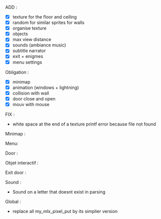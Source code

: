 ADD : 
- [X] texture for the floor and ceiling
- [X] random for similar sprites for walls
- [X] organise texture
- [X] objects
- [X] max view distance
- [X] sounds (ambiance music)
- [X] subtitle narrator
- [X] exit + enigmes
- [X] menu settings

Obligation :
- [x] minimap
- [x] animation (windows + lightning)
- [x] collision with wall
- [x] door close and open
- [x] mouv with mouse

FIX :
<!-- - parsing, when search len of map need to suppr whitespace at the end -->
<!-- - Need to read directory for animation -->
<!-- - stop parsing if not valid caracter on the map -->
<!-- - Check if multiple definition of a texture incompatible -->
<!-- - Segfault when no default sprites for symbol in map -->
<!-- - makefile -->
<!-- - security on exiting the map is broken -->
<!-- - object parsing -->
<!-- - floor is by default where player spawns -->
<!-- - quit if WIN_X or WIN_Y is <= 0 -->
<!-- - check texture obligatoire (NO, SO, WE, EA) -->
<!-- - collision with hit box -->
<!-- - increase wall height -->
<!-- - texture floor and ceiling beug -->
<!-- - animation for object -->
<!-- - open doors and instantly turn around would not open the door for player -->
<!-- - collision vibration when hit object -->
<!-- - si la duree des animation est de 0ms ?? -->
<!-- - on est dans le mur quand on ferme une porte de trop pres -->
<!-- - draw hand when window is too small segfault -->
<!-- - protect text draw outside of the screen -->
<!-- - change check map to fit the new type possible -->
<!-- - file structure for bonus and mandatory -->
<!-- - Makefile with file headers -->
<!-- - does animation continue when object on the hand ??? -->
- white space at the end of a texture printf error because file not found
<!-- - decalage de bit with -fsanitize -->
<!-- - ADD parsing to check if each music file is existing -->
<!-- - beug end screen with fog -->

Minimap : 
<!-- - if screen is too small, do not draw minimap -->
<!-- - leaks -->

Menu:
<!-- - when key is already used, several click on already used key would be opaque -->

Door :
<!-- - show when a door is open -->
<!-- - open with clic of the mouse -->
<!-- - texture door only print the half two time -->
<!-- - opti door open -->
<!-- - door parsing -->
<!-- - doors on side of map -->
<!-- - time for door usefull ?? for animation or door open when do I need to update it ??? -->
<!-- - fix door against the wall parsing -->
<!-- - impossible to have to door next to each other -->
<!-- - when open door with 3 walls next to it the open door don't go on the right wall -->

Objet interactif :
<!-- - take objet on walk -->
<!-- -- take objet with click -->
<!-- -- change image printf if object wall to after -->
<!-- - draw image hand -->
<!-- - drop objet ->draw objet alone on the floor ->become object none wall -->
<!-- - check receptacle if correct change image for receptacle completed -->
<!-- - increase door exit loading bar -->
<!-- - bug for calcutating the distance to take on click or drop the object -->
<!-- - propect only one exit door -->
<!-- - fix can't take object on our case -->
<!-- - no random texture for the exit at the beginning and no animation -->
<!-- - if 0 receptacle door is lock PROBLEM -->
<!-- - directory for the hand -> don't draw the hand -->

Exit door :
<!-- - desactive the mouv of the player -->
<!-- - stop the player -->
<!-- - mouv the player behind to door on the center of the cell with view angle on the door -->
<!-- - anim the door open with light -->
<!-- - walk under the door -->
<!-- - the end screen -->
<!-- - beug door stay open against the wall -->

Sound :
<!-- - play sound when walk on an object with already something in the hand -->
<!-- - ground lose sound if drop object on a case -->
<!-- - take an object while a narrator is played would skip the next narrator -->
<!-- - same for unlock door ... -->
<!-- - need check sound if receptacle or no to get the next texture -->
<!-- - music during the exit door ?? -->
<!-- - No sound on simple doors -->
- Sound on a letter that doesnt exist in parsing

Global :
- replace all my_mlx_pixel_put by its simplier version